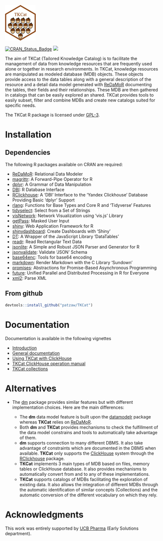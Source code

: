 <img src="https://github.com/patzaw/TKCat/raw/master/supp/logo/TKCat.png" width="100px"/>

[![CRAN_Status_Badge](http://www.r-pkg.org/badges/version/TKCat)](https://cran.r-project.org/package=TKCat)
[![](http://cranlogs.r-pkg.org/badges/TKCat)](https://cran.r-project.org/package=TKCat)

The aim of TKCat (Tailored Knowledge Catalog) is to facilitate the
management of data from knowledge resources that are frequently used
alone or together in research environments. In TKCat, knowledge
resources are manipulated as modeled database (MDB) objects. These
objects provide access to the data tables along with a general
description of the resource and a detail data model generated with
[ReDaMoR](https://github.com/patzaw/ReDaMoR) documenting the tables,
their fields and their relationships. These MDB are then gathered in
catalogs that can be easily explored an shared. TKCat provides tools to
easily subset, filter and combine MDBs and create new catalogs suited
for specific needs.

The TKCat R package is licensed under
[GPL-3](https://www.gnu.org/licenses/gpl-3.0.en.html).

# Installation

## Dependencies

The following R packages available on CRAN are required:

-   [ReDaMoR](https://CRAN.R-project.org/package=ReDaMoR): Relational
    Data Modeler
-   [magrittr](https://CRAN.R-project.org/package=magrittr): A
    Forward-Pipe Operator for R
-   [dplyr](https://CRAN.R-project.org/package=dplyr): A Grammar of Data
    Manipulation
-   [DBI](https://CRAN.R-project.org/package=DBI): R Database Interface
-   [RClickhouse](https://CRAN.R-project.org/package=RClickhouse): A
    ‘DBI’ Interface to the ‘Yandex Clickhouse’ Database Providing Basic
    ‘dplyr’ Support
-   [rlang](https://CRAN.R-project.org/package=rlang): Functions for
    Base Types and Core R and ‘Tidyverse’ Features
-   [tidyselect](https://CRAN.R-project.org/package=tidyselect): Select
    from a Set of Strings
-   [visNetwork](https://CRAN.R-project.org/package=visNetwork): Network
    Visualization using ‘vis.js’ Library
-   [getPass](https://CRAN.R-project.org/package=getPass): Masked User
    Input
-   [shiny](https://CRAN.R-project.org/package=shiny): Web Application
    Framework for R
-   [shinydashboard](https://CRAN.R-project.org/package=shinydashboard):
    Create Dashboards with ‘Shiny’
-   [DT](https://CRAN.R-project.org/package=DT): A Wrapper of the
    JavaScript Library ‘DataTables’
-   [readr](https://CRAN.R-project.org/package=readr): Read Rectangular
    Text Data
-   [jsonlite](https://CRAN.R-project.org/package=jsonlite): A Simple
    and Robust JSON Parser and Generator for R
-   [jsonvalidate](https://CRAN.R-project.org/package=jsonvalidate):
    Validate ‘JSON’ Schema
-   [base64enc](https://CRAN.R-project.org/package=base64enc): Tools for
    base64 encoding
-   [markdown](https://CRAN.R-project.org/package=markdown): Render
    Markdown with the C Library ‘Sundown’
-   [promises](https://CRAN.R-project.org/package=promises):
    Abstractions for Promise-Based Asynchronous Programming
-   [future](https://CRAN.R-project.org/package=future): Unified
    Parallel and Distributed Processing in R for Everyone
-   [xml2](https://CRAN.R-project.org/package=xml2): Parse XML

## From github

``` r
devtools::install_github("patzaw/TKCat")
```

# Documentation

Documentation is available in the following vignettes

-   [Introduction](https://patzaw.github.io/TKCat/Introduction-to-TKCat.html)
-   [General
    documentation](https://patzaw.github.io/TKCat/TKCat-User-guide.html)
-   [Using TKCat with
    ClickHouse](https://patzaw.github.io/TKCat/chTKCat-User-guide.html)
-   [TKCat ClickHouse operation
    manual](https://patzaw.github.io/TKCat/chTKCat-Operations-manual.html)
-   [TKCat
    collections](https://patzaw.github.io/TKCat/TKCat-Collections.html)

# Alternatives

-   The [dm](https://github.com/krlmlr/dm) package provides similar
    features but with different implementation choices. Here are the
    main differences:

    -   The **dm** data model feature is built upon the
        [datamodelr](https://github.com/bergant/datamodelr) package
        whereas **TKCat** relies on
        [ReDaMoR](https://github.com/patzaw/ReDaMoR).
    -   Both **dm** and **TKCat** provides mechanisms to check the
        fulfillment of the data model constrains and tools to
        automatically take advantage of them.
    -   **dm** supports connection to many different DBMS. It also take
        advantage of constraints which are documented in the DBMS when
        available. **TKCat** only supports the
        [ClickHouse](https://clickhouse.tech/) system through the
        [RClickhouse](https://github.com/IMSMWU/RClickhouse) package.
    -   **TKCat** implements 3 main types of MDB based on files, memory
        tables or ClickHouse database. It also provides mechanisms to
        automatically convert from and to any of these implementations.
    -   **TKCat** supports catalogs of MDBs facilitating the exploration
        of existing data. It also allows the integration of different
        MDBs through the automatic identification of similar concepts
        (Collections) and the automatic conversion of the different
        vocabulary on which they rely.

# Acknowledgments

This work was entirely supported by [UCB Pharma](https://www.ucb.com/)
(Early Solutions department).
